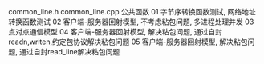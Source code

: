 common_line.h common_line.cpp 公共函数
01 字节序转换函数测试, 网络地址转换函数测试
02 客户端-服务器回射模型, 不考虑粘包问题, 多进程处理并发
03 点对点通信模型
04 客户端-服务器回射模型, 解决粘包问题, 通过自封readn,writen,约定包协议解决粘包问题
05 客户端-服务器回射模型, 解决粘包问题, 通过自封read_line解决粘包问题
